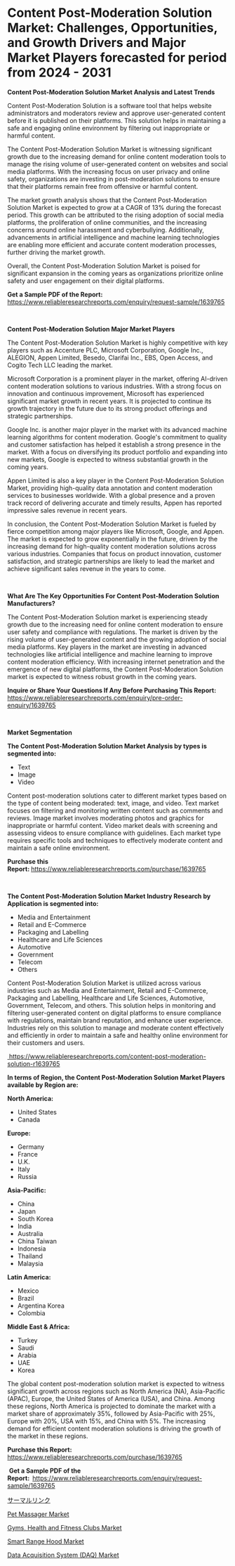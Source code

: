 <p><h1>Content Post-Moderation Solution Market: Challenges, Opportunities, and Growth Drivers and Major Market Players forecasted for period from 2024 - 2031</h1></p><p><strong>Content Post-Moderation Solution Market Analysis and Latest Trends</strong></p>
<p><p>Content Post-Moderation Solution is a software tool that helps website administrators and moderators review and approve user-generated content before it is published on their platforms. This solution helps in maintaining a safe and engaging online environment by filtering out inappropriate or harmful content.</p><p>The Content Post-Moderation Solution Market is witnessing significant growth due to the increasing demand for online content moderation tools to manage the rising volume of user-generated content on websites and social media platforms. With the increasing focus on user privacy and online safety, organizations are investing in post-moderation solutions to ensure that their platforms remain free from offensive or harmful content.</p><p>The market growth analysis shows that the Content Post-Moderation Solution Market is expected to grow at a CAGR of 13% during the forecast period. This growth can be attributed to the rising adoption of social media platforms, the proliferation of online communities, and the increasing concerns around online harassment and cyberbullying. Additionally, advancements in artificial intelligence and machine learning technologies are enabling more efficient and accurate content moderation processes, further driving the market growth.</p><p>Overall, the Content Post-Moderation Solution Market is poised for significant expansion in the coming years as organizations prioritize online safety and user engagement on their digital platforms.</p></p>
<p><strong>Get a Sample PDF of the Report:&nbsp;</strong> <a href="https://www.reliableresearchreports.com/enquiry/request-sample/1639765">https://www.reliableresearchreports.com/enquiry/request-sample/1639765</a></p>
<p>&nbsp;</p>
<p><strong>Content Post-Moderation Solution Major Market Players</strong></p>
<p><p>The Content Post-Moderation Solution Market is highly competitive with key players such as Accenture PLC, Microsoft Corporation, Google Inc., ALEGION, Appen Limited, Besedo, Clarifai Inc., EBS, Open Access, and Cogito Tech LLC leading the market.</p><p>Microsoft Corporation is a prominent player in the market, offering AI-driven content moderation solutions to various industries. With a strong focus on innovation and continuous improvement, Microsoft has experienced significant market growth in recent years. It is projected to continue its growth trajectory in the future due to its strong product offerings and strategic partnerships.</p><p>Google Inc. is another major player in the market with its advanced machine learning algorithms for content moderation. Google's commitment to quality and customer satisfaction has helped it establish a strong presence in the market. With a focus on diversifying its product portfolio and expanding into new markets, Google is expected to witness substantial growth in the coming years.</p><p>Appen Limited is also a key player in the Content Post-Moderation Solution Market, providing high-quality data annotation and content moderation services to businesses worldwide. With a global presence and a proven track record of delivering accurate and timely results, Appen has reported impressive sales revenue in recent years.</p><p>In conclusion, the Content Post-Moderation Solution Market is fueled by fierce competition among major players like Microsoft, Google, and Appen. The market is expected to grow exponentially in the future, driven by the increasing demand for high-quality content moderation solutions across various industries. Companies that focus on product innovation, customer satisfaction, and strategic partnerships are likely to lead the market and achieve significant sales revenue in the years to come.</p></p>
<p>&nbsp;</p>
<p><strong>What Are The Key Opportunities For Content Post-Moderation Solution Manufacturers?</strong></p>
<p><p>The Content Post-Moderation Solution market is experiencing steady growth due to the increasing need for online content moderation to ensure user safety and compliance with regulations. The market is driven by the rising volume of user-generated content and the growing adoption of social media platforms. Key players in the market are investing in advanced technologies like artificial intelligence and machine learning to improve content moderation efficiency. With increasing internet penetration and the emergence of new digital platforms, the Content Post-Moderation Solution market is expected to witness robust growth in the coming years.</p></p>
<p><strong>Inquire or Share Your Questions If Any Before Purchasing This Report:</strong> <a href="https://www.reliableresearchreports.com/enquiry/pre-order-enquiry/1639765">https://www.reliableresearchreports.com/enquiry/pre-order-enquiry/1639765</a></p>
<p>&nbsp;</p>
<p><strong>Market Segmentation</strong></p>
<p><strong>The Content Post-Moderation Solution Market Analysis by types is segmented into:</strong></p>
<p><ul><li>Text</li><li>Image</li><li>Video</li></ul></p>
<p><p>Content post-moderation solutions cater to different market types based on the type of content being moderated: text, image, and video. Text market focuses on filtering and monitoring written content such as comments and reviews. Image market involves moderating photos and graphics for inappropriate or harmful content. Video market deals with screening and assessing videos to ensure compliance with guidelines. Each market type requires specific tools and techniques to effectively moderate content and maintain a safe online environment.</p></p>
<p><strong>Purchase this Report:&nbsp;</strong><a href="https://www.reliableresearchreports.com/purchase/1639765">https://www.reliableresearchreports.com/purchase/1639765</a></p>
<p>&nbsp;</p>
<p><strong>The Content Post-Moderation Solution Market Industry Research by Application is segmented into:</strong></p>
<p><ul><li>Media and Entertainment</li><li>Retail and E-Commerce</li><li>Packaging and Labelling</li><li>Healthcare and Life Sciences</li><li>Automotive</li><li>Government</li><li>Telecom</li><li>Others</li></ul></p>
<p><p>Content Post-Moderation Solution Market is utilized across various industries such as Media and Entertainment, Retail and E-Commerce, Packaging and Labelling, Healthcare and Life Sciences, Automotive, Government, Telecom, and others. This solution helps in monitoring and filtering user-generated content on digital platforms to ensure compliance with regulations, maintain brand reputation, and enhance user experience. Industries rely on this solution to manage and moderate content effectively and efficiently in order to maintain a safe and healthy online environment for their customers and users.</p></p>
<p><a href="https://www.reliableresearchreports.com/content-post-moderation-solution-r1639765">&nbsp;https://www.reliableresearchreports.com/content-post-moderation-solution-r1639765</a></p>
<p><strong>In terms of Region, the Content Post-Moderation Solution Market Players available by Region are:</strong></p>
<p>
    <p> <strong> North America: </strong>
        <ul>
            <li>United States</li>
            <li>Canada</li>
        </ul>
        </p> 
    <p> <strong> Europe: </strong>
        <ul>
            <li>Germany</li>
            <li>France</li>
            <li>U.K.</li>
            <li>Italy</li>
            <li>Russia</li>
        </ul>
        </p> 
    <p> <strong> Asia-Pacific: </strong>
        <ul>
            <li>China</li>
            <li>Japan</li>
            <li>South Korea</li>
            <li>India</li>
            <li>Australia</li>
            <li>China Taiwan</li>
            <li>Indonesia</li>
            <li>Thailand</li>
            <li>Malaysia</li>
        </ul>
        </p> 
    <p> <strong> Latin America: </strong>
        <ul>
            <li>Mexico</li>
            <li>Brazil</li>
            <li>Argentina Korea</li>
            <li>Colombia</li>
        </ul>
        </p> 
    <p> <strong> Middle East & Africa: </strong>
        <ul>
            <li>Turkey</li>
            <li>Saudi</li>
            <li>Arabia</li>
            <li>UAE</li>
            <li>Korea</li>
        </ul>
    </p>
    </p>
<p><p>The global content post-moderation solution market is expected to witness significant growth across regions such as North America (NA), Asia-Pacific (APAC), Europe, the United States of America (USA), and China. Among these regions, North America is projected to dominate the market with a market share of approximately 35%, followed by Asia-Pacific with 25%, Europe with 20%, USA with 15%, and China with 5%. The increasing demand for efficient content moderation solutions is driving the growth of the market in these regions.</p></p>
<p><strong>Purchase this Report: </strong><a href="https://www.reliableresearchreports.com/purchase/1639765">https://www.reliableresearchreports.com/purchase/1639765</a></p>
<p>&nbsp;<strong>Get a Sample PDF of the Report:&nbsp;&nbsp;</strong><a href="https://www.reliableresearchreports.com/enquiry/request-sample/1639765">https://www.reliableresearchreports.com/enquiry/request-sample/1639765</a></p>
<p><strong></strong></p>
<p><p><a href="https://medium.com/@khkjaxbn36/%E3%82%B5%E3%83%BC%E3%83%9E%E3%83%AB%E3%83%AA%E3%83%B3%E3%82%AF%E5%B8%82%E5%A0%B4-2024%E5%B9%B4%E3%81%8B%E3%82%892031%E5%B9%B4%E3%81%AE%E3%82%B0%E3%83%AD%E3%83%BC%E3%83%90%E3%83%AB%E3%81%8A%E3%82%88%E3%81%B3%E5%9C%B0%E5%9F%9F%E5%88%86%E6%9E%90-c6f2f3c75d7a">サーマルリンク</a></p><p><a href="https://medium.com/@vallieemard78/future-trends-in-global-pet-massager-market-market-insights-and-analysis-from-2024-to-2031-in-172-13d4b82849e8">Pet Massager Market</a></p><p><a href="https://github.com/hskmn/Market-Research-Report-List-1/blob/main/gyms-health-and-fitness-clubs-market.md">Gyms, Health and Fitness Clubs Market</a></p><p><a href="https://medium.com/@elzaziemann1943/smart-range-hood-market-emerging-trends-and-future-prospects-for-period-from-2024-to-2031-6fa3ffdfe441">Smart Range Hood Market</a></p><p><a href="https://github.com/hlspriggs/Market-Research-Report-List-1/blob/main/data-acquisition-system-daq-market.md">Data Acquisition System (DAQ) Market</a></p></p>